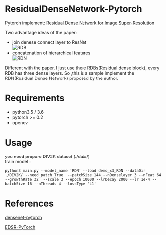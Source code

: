 # ResidualDenseNetwork-Pytorch  

Pytorch implement: [Residual Dense Network for Image Super-Resolution](https://arxiv.org/pdf/1802.08797.pdf)  

Two advantage ideas of the paper:
- join denese connect layer to ResNet  
![RDB](https://github.com/lizhengwei1992/ResidualDenseNetwork-Pytorch/tree/master/images/RDB.png)
- concatenation of hierarchical features  
![RDN](https://github.com/lizhengwei1992/ResidualDenseNetwork-Pytorch/tree/master/images/RDN.png)  



Different with the paper, I just use there RDBs(Residual dense block), every RDB has three dense layers. So ,this is a sample implement the RDN(Residual Dense Network) proposed by the author.



# Requirements
- python3.5 / 3.6
- pytorch >= 0.2
- opencv 


# Usage
you need prepare DIV2K dataset (./data/)  
train model :
    
    python3 main.py --model_name 'RDN' --load demo_x3_RDN --dataDir ./DIV2K/ --need_patch True  --patchSize 144 --nDenselayer 3 --nFeat 64 --growthRate 32  --scale 3 --epoch 10000 --lrDecay 2000 --lr 1e-4 --batchSize 16 --nThreads 4 --lossType 'L1' 
        
        

# References
[densenet-pytorch](https://github.com/andreasveit/densenet-pytorch) 

[EDSR-PyTorch](https://github.com/thstkdgus35/EDSR-PyTorch)
